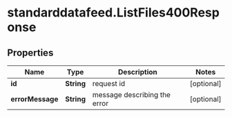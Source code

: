 # standarddatafeed.ListFiles400Response

## Properties

Name | Type | Description | Notes
------------ | ------------- | ------------- | -------------
**id** | **String** | request id | [optional] 
**errorMessage** | **String** | message describing the error | [optional] 


